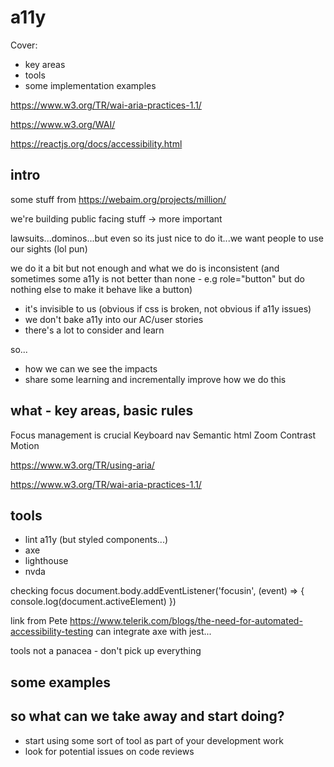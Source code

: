 # a11y 

Cover:
- key areas
- tools
- some implementation examples

https://www.w3.org/TR/wai-aria-practices-1.1/

https://www.w3.org/WAI/

https://reactjs.org/docs/accessibility.html


## intro

some stuff from https://webaim.org/projects/million/

we're building public facing stuff -> more important

lawsuits...dominos...but even so its just nice to do it...we want people to use our sights (lol pun)

we do it a bit but not enough and what we do is inconsistent (and sometimes some a11y is not better than none - e.g role="button" but do nothing else to make it behave like a button)

- it's invisible to us (obvious if css is broken, not obvious if a11y issues)
- we don't bake a11y into our AC/user stories
- there's a lot to consider and learn 

so...
- how we can we see the impacts
- share some learning and incrementally improve how we do this


## what - key areas, basic rules

Focus management is crucial
Keyboard nav
Semantic html
Zoom
Contrast
Motion

https://www.w3.org/TR/using-aria/

https://www.w3.org/TR/wai-aria-practices-1.1/



## tools

- lint a11y (but styled components...)
- axe
- lighthouse
- nvda

checking focus
document.body.addEventListener('focusin', (event) => {
    console.log(document.activeElement)
})

link from Pete https://www.telerik.com/blogs/the-need-for-automated-accessibility-testing can integrate axe with jest...

tools not a panacea - don't pick up everything

## some examples


## so what can we take away and start doing?

- start using some sort of tool as part of your development work
- look for potential issues on code reviews